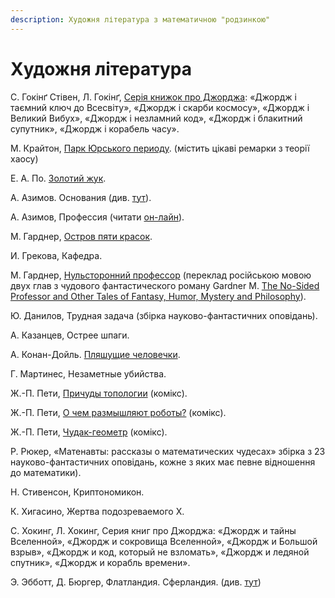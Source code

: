 ```yaml
---
description: Художня література з математичною "родзинкою"
---
```


# Художня література

С. Гокінґ Стівен, Л. Гокінґ, [Серія книжок про Джорджа](https://starylev.com.ua/komplekt-z-troh-knyzhok-stivena-ta-lyusi-gokingiv): «Джордж і таємний ключ до Всесвіту», «Джордж і скарби космосу», «Джордж і Великий Вибух», «Джордж і незламний код», «Джордж і блакитний супутник», «Джордж і корабель часу».  


М. Крайтон, [Парк Юрського периоду](https://kmbooks.com.ua/book?code=712444). \(містить цікаві ремарки з теорії хаосу\) 

Е. А. По. [Золотий жук](https://www.ukrlib.com.ua/world/printit.php?tid=63).



А. Азимов. Основания \(див. [тут](http://lib.ru/FOUNDATION/)\).

А. Азимов, Профессия \(читати [он-лайн](https://librebook.me/profession/vol1/1)\).

М. Гарднер, [Остров пяти красок](http://lib.ru/INOFANT/GARDNER_M/island.txt).

И. Грекова, Кафедра.

М. Гарднер, [Нульсторонний профессор](http://lib.ru/INOFANT/GARDNER_M/zero_dim.txt) \(переклад російською мовою двух глав з чудового фантастического роману Gardner M. [The No-Sided Professor and Other Tales of Fantasy, Humor, Mystery and Philosophy](%20https://epdf.pub/the-no-sided-professor.html)\).

Ю. Данилов, Трудная задача \(збірка науково-фантастичних оповідань\).

А. Казанцев, Острее шпаги.

А. Конан-Дойль. [Пляшущие человечки](http://lib.ru/AKONANDOJL/sh_dancm.txt).

Г. Мартинес, Незаметные убийства.

Ж.-П. Пети, [Причуды топологии](http://www.savoir-sans-frontieres.com/JPP/telechargeables/Russe/topologicon_russe//topologicon_russe.pdf?fbclid=IwAR3bSiGoNLPHWpamaKV9GNOLt74jUh1TJfrOhIwkIAc4OiY4P3hUkRGhbJM) \(комікс\).

Ж.-П. Пети, [О чем размышляют роботы?](http://www.savoir-sans-frontieres.com/JPP/telechargeables/Russe/robots_russe/ROBOTS_RUSSIAN.pdf?fbclid=IwAR0AKC9IrYTWX6DU8W9QMmR1pkNKRjQEgWBVzNDpmEshGtRRDoUi9qVzAAo) \(комікс\).

Ж.-П. Пети, [Чудак-геометр](http://www.savoir-sans-frontieres.com/JPP/telechargeables/Russe/Geometricon_russe/geometricon_russe.pdf?fbclid=IwAR208jgW-5CoNcaarq7M27L7wgqsg9kp6J4XpYtZBKwiDZslwoLFhETc-4U) \(комікс\).

Р. Рюкер, «Матенавты: рассказы о математических чудесах» збірка з 23 науково-фантастичних оповідань, кожне з яких має певне відношення до математики\).

Н. Стивенсон, Криптономикон.

К. Хигасино, Жертва подозреваемого Х.

С. Хокинг, Л. Хокинг, Серия книг про Джорджа: «Джордж и тайны Вселенной», «Джордж и сокровища Вселенной», «Джордж и Большой взрыв», «Джордж и код, который не взломать», «Джордж и ледяной спутник», «Джордж и корабль времени».

Э. Эбботт, Д. Бюргер, Флатландия. Сферландия. \(див. [тут](https://royallib.com/book/byurger_dionis/sferlandiya.html)\)

